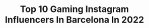 ---
title: Top 10 Gaming Instagram Influencers In Barcelona In 2022
description: >-
  Find top gaming Instagram influencers in Barcelona in 2022. Most popular hashtags: #gaming #anime #barcelona #art.
platform: Instagram
hits: 8
text_top: Discover the best Instagram profiles on inBeat.
text_bottom: Our search engine has 8 Instagram influencers like this in Barcelona, Spain for you to contact.
profiles:
  - username: "masyebra"
    fullname: >-
      Adolfo Masyebra | Mentalista
    bio: >-
      Contratación/Booking: @elmaletinamarillo "Ten cuidado con lo que piensas, nunca sabes quién puede estar escuchando." #magia #mentalismo #hipnosis
    location: "Spain"
    followers: 18727
    engagement: 121
    commentsToLikes: 0.084070
    id: ck1377zk6a8z30i192b0lgaku
    verified: false
    hashtags: "#show, #mentalista, #quote, #magia"
  - username: "shion_vovk"
    fullname: >-
      Katia Vovk
    bio: >-
      Hi I'm Shion, Cosplayer/Cosmaker 👘 Living in Barcelona(Spain) Twitter (shioncosplay) Blink
    location: "Spain"
    followers: 29058
    engagement: 715
    commentsToLikes: 0.044256
    id: ck6ttexfaa8s70j71dvn8nw4h
    verified: false
    hashtags: "#cutecosplay, #ishtarcosplay, #cosplaygirl, #animecosplay"
  - username: "senseidani"
    fullname: >-
      Dani Bermudez 🎨
    bio: >-
      Commissions Closed - Comic Artist -Barcelona - publicando en Norma Editorial. Mejor manga español 2018 & 2019
    location: "Spain"
    followers: 7240
    engagement: 528
    commentsToLikes: 0.020736
    id: ck6uikym3fmpu0j71p0ykbk44
    verified: false
    hashtags: "#manga, #ink, #comics, #art"
  - username: "marcnietoo"
    fullname: >-
      MarcNieto Brand
    bio: >-
      Trader & Inversor #trusttheprocess CrossFit & e-Commerce @shopifypartners Barcelona | @marcland_bcn
    location: "Spain"
    followers: 19045
    engagement: 380
    commentsToLikes: 0.035462
    id: ck5znwnoipacl0i147jzhi5ci
    verified: false
    hashtags: "#ecommerce, #barba, #barcelona, #androimers"
  - username: "dadai_chantship"
    fullname: >-
      🔥 DADA I 🔥
    bio: >-
      📌 REGGAE\HIP-HOP 🇷🇺🇪🇸 BOOKING/COLLABS/DUBPLATES: Shikkedrizz@gmail.com YouTube Chanel 📺 DADA I 📺 ⚡ HIGHGRADE ⚡ 📼 TAPE VIDEO
    location: "Spain"
    followers: 16081
    engagement: 220
    commentsToLikes: 0.053108
    id: ck602y68pjyp90i14g7sao5yp
    verified: false
    hashtags: "#barcelona, #thc, #dreadlocks, #musicisamission"
  - username: "tim.m4rsh"
    fullname: >-
      Tim Marsh
    bio: >-
      Geometrical acrobat. Collabs, print or paintings purchases at contact@t-marsh.com
    location: "Spain"
    followers: 9171
    engagement: 491
    commentsToLikes: 0.070311
    id: ck0uemaq6lpqi0i19775eh80q
    verified: false
    hashtags: "#skate, #whale, #painting, #quarantine"
  - username: "majesenmoto"
    fullname: >-
      Majes en Moto
    bio: >-
      Motovlogger, youtuber y orgullosamente feliz. Correo Business: majesenmoto@gmail.com Tienda e info:
    location: "Spain"
    followers: 191705
    engagement: 1625
    commentsToLikes: 0.010395
    id: ck5zpuk18tdia0i14ms075s0o
    verified: false
    hashtags: "#honda, #cbr650r, #volar, #napalm"
  - username: "asdfmariely"
    fullname: >-
      Mariely | Belleza Y Arte 🖤
    bio: >-
      🇩🇴📍Madrid Diseñadora gráfica obsesionada con los productos de belleza que a veces dibuja que comparte cosas chulitas🖤✨• 👇🏽|Amazon List
    location: "Spain"
    followers: 10918
    engagement: 369
    commentsToLikes: 0.038117
    id: ck6to8rsvcqpp0j71tgqm8y7e
    verified: false
    hashtags: "#hairstyles, #spain, #follow, #happy"
  - username: "mery_soldier"
    fullname: >-
      Maria Soldado
    bio: >-
      Puedes encontrarme a diario haciendo streams en @twitch 🎮💜 Embajadora de @newskill_es 💙 Hago entrevistas para @redbullesp gaming MixTape 😈
    location: "Spain"
    followers: 69285
    engagement: 1355
    commentsToLikes: 0.055721
    id: ck6ugqjkd4kjx0j71o3op38dd
    verified: false
    hashtags: "#lpp, #sorteo, #leagueoflegends, #giveaway"
  - username: "agosashford"
    fullname: >-
      Agos Ashford | Cosplayer
    bio: >-
      🧵[ Cosplayer /maker • Streamer • Gaming fan ] 🎮 Facebook +350k followers🏅 🌺Collabs MP
    location: "Spain"
    followers: 62631
    engagement: 752
    commentsToLikes: 0.021603
    id: ck5busa52ics60i11dz57ta5b
    verified: false
    hashtags: "#leagueoflegends, #adawongcosplay, #agosashford, #ahri"
---